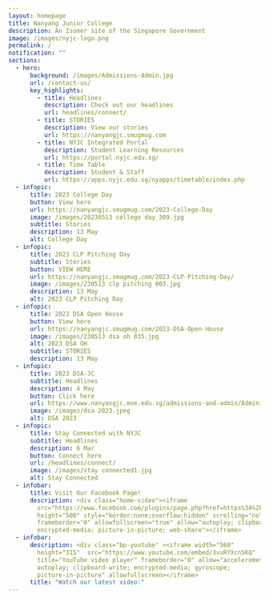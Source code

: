 ```yaml
---
layout: homepage
title: Nanyang Junior College
description: An Isomer site of the Singapore Government
image: /images/nyjc-logo.png
permalink: /
notification: ""
sections:
  - hero:
      background: /images/Admissions-Admin.jpg
      url: /contact-us/
      key_highlights:
        - title: Headlines
          description: Check out our headlines
          url: headlines/connect/
        - title: STORIES
          description: View our stories
          url: https://nanyangjc.smugmug.com
        - title: NYJC Integrated Portal
          description: Student Learning Resources
          url: https://portal.nyjc.edu.sg/
        - title: Time Table
          description: Student & Staff
          url: https://apps.nyjc.edu.sg/nyapps/timetable/index.php
  - infopic:
      title: 2023 College Day
      button: View here
      url: https://nanyangjc.smugmug.com/2023-College-Day
      image: /images/20230513 college day 309.jpg
      subtitle: Stories
      description: 13 May
      alt: College Day
  - infopic:
      title: 2023 CLP Pitching Day
      subtitle: Stories
      button: VIEW HERE
      url: https://nanyangjc.smugmug.com/2023-CLP-Pitching-Day/
      image: /images/230513 clp pitching 003.jpg
      description: 13 May
      alt: 2023 CLP Pitching Day
  - infopic:
      title: 2023 DSA Open House
      button: View here
      url: https://nanyangjc.smugmug.com/2023-DSA-Open-House
      image: /images/230513 dsa oh 035.jpg
      alt: 2023 DSA OH
      subtitle: STORIES
      description: 13 May
  - infopic:
      title: 2023 DSA-JC
      subtitle: Headlines
      description: 4 May
      button: Click here
      url: https://www.nanyangjc.moe.edu.sg/admissions-and-admin/Administration/dsa/
      image: /images/dsa 2023.jpeg
      alt: DSA 2023
  - infopic:
      title: Stay Connected with NYJC
      subtitle: Headlines
      description: 6 Mar
      button: Connect here
      url: /headlines/connect/
      image: /images/stay connected1.jpg
      alt: Stay Connected
  - infobar:
      title: Visit Our Facebook Page!
      description: <div class="home-video"><iframe
        src="https://www.facebook.com/plugins/page.php?href=https%3A%2F%2Fwww.facebook.com%2FNanyangjc%2F&tabs=timeline&width=340&height=500&small_header=false&adapt_container_width=true&hide_cover=false&show_facepile=true&appId"
        height="500" style="border:none;overflow:hidden" scrolling="no"
        frameborder="0" allowfullscreen="true" allow="autoplay; clipboard-write;
        encrypted-media; picture-in-picture; web-share"></iframe>
  - infobar:
      description: <div class="bp-youtube" ><iframe width="560"
        height="315"  src="https://www.youtube.com/embed/3vuRYXcn5KQ"
        title="YouTube video player" frameborder="0" allow="accelerometer;
        autoplay; clipboard-write; encrypted-media; gyroscope;
        picture-in-picture" allowfullscreen></iframe>
      title: "Watch our latest video:"
---
```

